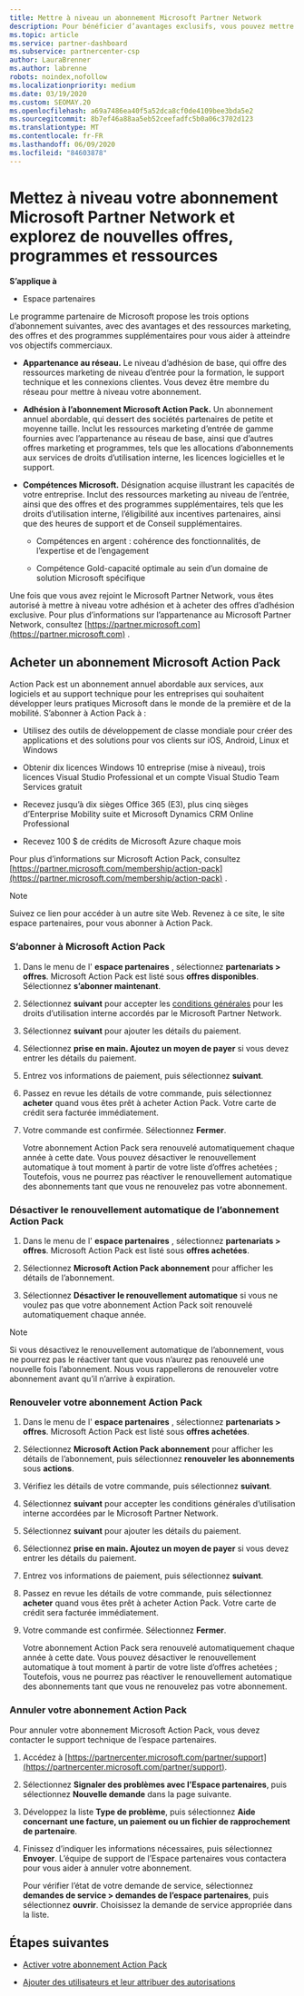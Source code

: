 ```yaml
---
title: Mettre à niveau un abonnement Microsoft Partner Network
description: Pour bénéficier d’avantages exclusifs, vous pouvez mettre à niveau votre adhésion MPN vers une appartenance à un abonnement Microsoft Action Pack ou des compétences Microsoft.
ms.topic: article
ms.service: partner-dashboard
ms.subservice: partnercenter-csp
author: LauraBrenner
ms.author: labrenne
robots: noindex,nofollow
ms.localizationpriority: medium
ms.date: 03/19/2020
ms.custom: SEOMAY.20
ms.openlocfilehash: a69a7486ea40f5a52dca8cf0de4109bee3bda5e2
ms.sourcegitcommit: 8b7ef46a88aa5eb52ceefadfc5b0a06c3702d123
ms.translationtype: MT
ms.contentlocale: fr-FR
ms.lasthandoff: 06/09/2020
ms.locfileid: "84603878"
---
```

# <a name="upgrade-your-microsoft-partner-network-membership-and-explore-new-offers-programs-and-resources"></a>Mettez à niveau votre abonnement Microsoft Partner Network et explorez de nouvelles offres, programmes et ressources

**S’applique à**

- Espace partenaires

Le programme partenaire de Microsoft propose les trois options d’abonnement suivantes, avec des avantages et des ressources marketing, des offres et des programmes supplémentaires pour vous aider à atteindre vos objectifs commerciaux.

- **Appartenance au réseau.** Le niveau d’adhésion de base, qui offre des ressources marketing de niveau d’entrée pour la formation, le support technique et les connexions clientes. Vous devez être membre du réseau pour mettre à niveau votre abonnement.

- **Adhésion à l’abonnement Microsoft Action Pack.** Un abonnement annuel abordable, qui dessert des sociétés partenaires de petite et moyenne taille. Inclut les ressources marketing d’entrée de gamme fournies avec l’appartenance au réseau de base, ainsi que d’autres offres marketing et programmes, tels que les allocations d’abonnements aux services de droits d’utilisation interne, les licences logicielles et le support.

- **Compétences Microsoft.** Désignation acquise illustrant les capacités de votre entreprise. Inclut des ressources marketing au niveau de l’entrée, ainsi que des offres et des programmes supplémentaires, tels que les droits d’utilisation interne, l’éligibilité aux incentives partenaires, ainsi que des heures de support et de Conseil supplémentaires.

  - Compétences en argent : cohérence des fonctionnalités, de l’expertise et de l’engagement

  - Compétence Gold-capacité optimale au sein d’un domaine de solution Microsoft spécifique

Une fois que vous avez rejoint le Microsoft Partner Network, vous êtes autorisé à mettre à niveau votre adhésion et à acheter des offres d’adhésion exclusive. Pour plus d’informations sur l’appartenance au Microsoft Partner Network, consultez [https://partner.microsoft.com](https://partner.microsoft.com) .

## <a name="purchase-a-microsoft-action-pack-subscription"></a>Acheter un abonnement Microsoft Action Pack

Action Pack est un abonnement annuel abordable aux services, aux logiciels et au support technique pour les entreprises qui souhaitent développer leurs pratiques Microsoft dans le monde de la première et de la mobilité. S’abonner à Action Pack à :

- Utilisez des outils de développement de classe mondiale pour créer des applications et des solutions pour vos clients sur iOS, Android, Linux et Windows

- Obtenir dix licences Windows 10 entreprise (mise à niveau), trois licences Visual Studio Professional et un compte Visual Studio Team Services gratuit

- Recevez jusqu’à dix sièges Office 365 (E3), plus cinq sièges d’Enterprise Mobility suite et Microsoft Dynamics CRM Online Professional

- Recevez 100 $ de crédits de Microsoft Azure chaque mois

Pour plus d’informations sur Microsoft Action Pack, consultez [https://partner.microsoft.com/membership/action-pack](https://partner.microsoft.com/membership/action-pack) .

> [!NOTE]  
> Suivez ce lien pour accéder à un autre site Web. Revenez à ce site, le site espace partenaires, pour vous abonner à Action Pack.

### <a name="subscribe-to-microsoft-action-pack"></a>S’abonner à Microsoft Action Pack

1. Dans le menu de l' **espace partenaires** , sélectionnez **partenariats > offres**. Microsoft Action Pack est listé sous **offres disponibles**. Sélectionnez **s’abonner maintenant**.

2. Sélectionnez **suivant** pour accepter les [conditions générales](https://go.microsoft.com/fwlink/?linkid=842232) pour les droits d’utilisation interne accordés par le Microsoft Partner Network.  

3. Sélectionnez **suivant** pour ajouter les détails du paiement.

4. Sélectionnez **prise en main. Ajoutez un moyen de payer** si vous devez entrer les détails du paiement.

5. Entrez vos informations de paiement, puis sélectionnez **suivant**.

6. Passez en revue les détails de votre commande, puis sélectionnez **acheter** quand vous êtes prêt à acheter Action Pack. Votre carte de crédit sera facturée immédiatement.

7. Votre commande est confirmée. Sélectionnez **Fermer**.

   Votre abonnement Action Pack sera renouvelé automatiquement chaque année à cette date. Vous pouvez désactiver le renouvellement automatique à tout moment à partir de votre liste d’offres achetées ; Toutefois, vous ne pourrez pas réactiver le renouvellement automatique des abonnements tant que vous ne renouvelez pas votre abonnement.

### <a name="turn-off-automatic-action-pack-subscription-renewal"></a>Désactiver le renouvellement automatique de l’abonnement Action Pack

1. Dans le menu de l' **espace partenaires** , sélectionnez **partenariats > offres**. Microsoft Action Pack est listé sous **offres achetées**.

2. Sélectionnez **Microsoft Action Pack abonnement** pour afficher les détails de l’abonnement.

3. Sélectionnez **Désactiver le renouvellement automatique** si vous ne voulez pas que votre abonnement Action Pack soit renouvelé automatiquement chaque année.

> [!NOTE]  
> Si vous désactivez le renouvellement automatique de l’abonnement, vous ne pourrez pas le réactiver tant que vous n’aurez pas renouvelé une nouvelle fois l’abonnement. Nous vous rappellerons de renouveler votre abonnement avant qu’il n’arrive à expiration.

### <a name="renew-your-action-pack-subscription"></a>Renouveler votre abonnement Action Pack

1. Dans le menu de l' **espace partenaires** , sélectionnez **partenariats > offres**. Microsoft Action Pack est listé sous **offres achetées**.

2. Sélectionnez **Microsoft Action Pack abonnement** pour afficher les détails de l’abonnement, puis sélectionnez **renouveler les abonnements** sous **actions**.  

3. Vérifiez les détails de votre commande, puis sélectionnez **suivant**.

4. Sélectionnez **suivant** pour accepter les conditions générales d’utilisation interne accordées par le Microsoft Partner Network.  

5. Sélectionnez **suivant** pour ajouter les détails du paiement.

6. Sélectionnez **prise en main. Ajoutez un moyen de payer** si vous devez entrer les détails du paiement.

7. Entrez vos informations de paiement, puis sélectionnez **suivant**.

8. Passez en revue les détails de votre commande, puis sélectionnez **acheter** quand vous êtes prêt à acheter Action Pack. Votre carte de crédit sera facturée immédiatement.

9. Votre commande est confirmée. Sélectionnez **Fermer**.

   Votre abonnement Action Pack sera renouvelé automatiquement chaque année à cette date. Vous pouvez désactiver le renouvellement automatique à tout moment à partir de votre liste d’offres achetées ; Toutefois, vous ne pourrez pas réactiver le renouvellement automatique des abonnements tant que vous ne renouvelez pas votre abonnement.

### <a name="cancel-your-action-pack-subscription"></a>Annuler votre abonnement Action Pack

Pour annuler votre abonnement Microsoft Action Pack, vous devez contacter le support technique de l’espace partenaires.

1. Accédez à [https://partnercenter.microsoft.com/partner/support](https://partnercenter.microsoft.com/partner/support).

2. Sélectionnez **Signaler des problèmes avec l’Espace partenaires**, puis sélectionnez **Nouvelle demande** dans la page suivante.

3. Développez la liste **Type de problème**, puis sélectionnez **Aide concernant une facture, un paiement ou un fichier de rapprochement de partenaire**.

4. Finissez d’indiquer les informations nécessaires, puis sélectionnez **Envoyer**. L’équipe de support de l’Espace partenaires vous contactera pour vous aider à annuler votre abonnement.

   Pour vérifier l’état de votre demande de service, sélectionnez **demandes de service > demandes de l’espace partenaires**, puis sélectionnez **ouvrir**. Choisissez la demande de service appropriée dans la liste.  

## <a name="next-steps"></a>Étapes suivantes

- [Activer votre abonnement Action Pack](manage-your-partner-network-benefits.md)

- [Ajouter des utilisateurs et leur attribuer des autorisations](create-user-accounts-and-set-permissions.md)
